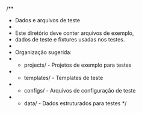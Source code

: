/\*\*

-   Dados e arquivos de teste
-
-   Este diretório deve conter arquivos de exemplo,
-   dados de teste e fixtures usadas nos testes.
-
-   Organização sugerida:
-   -   projects/ - Projetos de exemplo para testes
-   -   templates/ - Templates de teste
-   -   configs/ - Arquivos de configuração de teste
-   -   data/ - Dados estruturados para testes
        \*/
